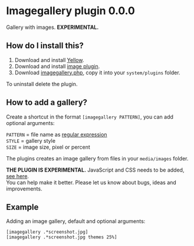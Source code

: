 Imagegallery plugin 0.0.0 
=========================
Gallery with images. **EXPERIMENTAL.**

How do I install this?
----------------------
1. Download and install [Yellow](https://github.com/datenstrom/yellow/).  
2. Download and install [image plugin](https://github.com/datenstrom/yellow-extensions/tree/master/plugins/image).  
3. Download [imagegallery.php](imagegallery.php?raw=true), copy it into your `system/plugins` folder.  

To uninstall delete the plugin.

How to add a gallery?
---------------------
Create a shortcut in the format `[imagegallery PATTERN]`, you can add optional arguments:
  
`PATTERN` = file name as [regular expression](https://en.wikipedia.org/wiki/Regular_expression)  
`STYLE` = gallery style  
`SIZE` = image size, pixel or percent

The plugins creates an image gallery from files in your `media/images` folder. 

**THE PLUGIN IS EXPERIMENTAL.** JavaScript and CSS needs to be added, [see here](https://github.com/datenstrom/yellow/issues/70).  
You can help make it better. Please let us know about bugs, ideas and improvements.

Example
-------
Adding an image gallery, default and optional arguments:

    [imagegallery .*screenshot.jpg]
    [imagegallery .*screenshot.jpg themes 25%]
